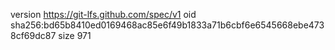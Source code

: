 version https://git-lfs.github.com/spec/v1
oid sha256:bd65b8410ed0169468ac85e6f49b1833a71b6cbf6e6545668ebe4738cf69dc87
size 971
